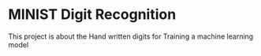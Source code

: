 # MINIST Digit Recognition
 This project is about the Hand written digits  for Training a machine learning model
